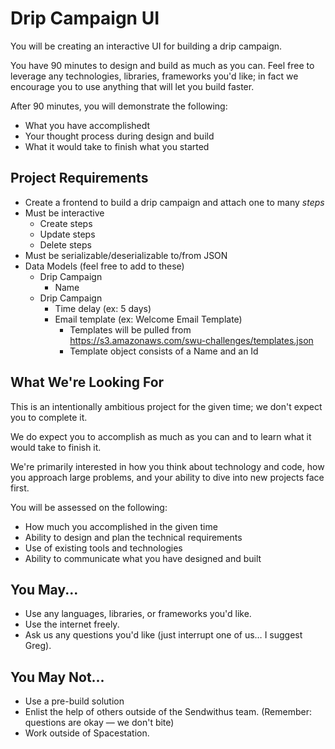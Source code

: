 Drip Campaign UI
================

You will be creating an interactive UI for building a drip campaign.

You have 90 minutes to design and build as much as you can. Feel free to 
leverage any technologies, libraries, frameworks you'd like; in fact we 
encourage you to use anything that will let you build faster.

After 90 minutes, you will demonstrate the following:
* What you have accomplishedt
* Your thought process during design and build
* What it would take to finish what you started


Project Requirements
--------------------

* Create a frontend to build a drip campaign and attach one to many *steps*
* Must be interactive
  * Create steps
  * Update steps
  * Delete steps
* Must be serializable/deserializable to/from JSON
* Data Models (feel free to add to these)
  * Drip Campaign
    * Name
  * Drip Campaign
    * Time delay (ex: 5 days)
    * Email template (ex: Welcome Email Template)
      * Templates will be pulled from https://s3.amazonaws.com/swu-challenges/templates.json
      * Template object consists of a Name and an Id



What We're Looking For
----------------------

This is an intentionally ambitious project for the given time; we don't expect you to complete it.

We do expect you to accomplish as much as you can and to learn what it would take to finish it.

We're primarily interested in how you think about technology and code, how you approach 
large problems, and your ability to dive into new projects face first.

You will be assessed on the following:

* How much you accomplished in the given time
* Ability to design and plan the technical requirements
* Use of existing tools and technologies
* Ability to communicate what you have designed and built


You May...
----------

* Use any languages, libraries, or frameworks you'd like.
* Use the internet freely.
* Ask us any questions you'd like (just interrupt one of us… I suggest Greg).


You May Not...
--------------

* Use a pre-build solution
* Enlist the help of others outside of the Sendwithus team. (Remember: questions are okay — we don't bite)
* Work outside of Spacestation.
